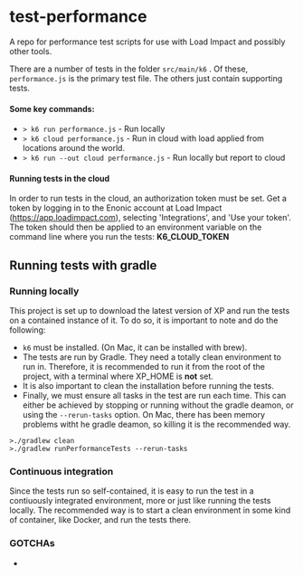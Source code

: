 # test-performance

A repo for performance test scripts for use with Load Impact and possibly other tools.

There are a number of tests in the folder `src/main/k6` . Of these, `performance.js` is the primary test file.  The others just contain supporting tests.

#### Some key commands:

 - `> k6 run performance.js` - Run locally
 - `> k6 cloud performance.js` - Run in cloud with load applied from locations around the world.
 - `> k6 run --out cloud performance.js` - Run locally but report to cloud
 
#### Running tests in the cloud

In order to run tests in the cloud, an authorization token must be set.
Get a token by logging in to the Enonic account at Load Impact (https://app.loadimpact.com), selecting 'Integrations', and 'Use your token'.
The token should then be applied to an environment variable on the command line where you run the tests: **K6_CLOUD_TOKEN**

## Running tests with gradle

### Running locally

This project is set up to download the latest version of XP and run the tests on a contained instance of it.  To do so, it is important to note and do the following:

* `k6` must be installed.  (On Mac, it can be installed with brew).
* The tests are run by Gradle.  They need a totally clean environment to run in.  Therefore, it is recommended to run it from the root of the project, with a terminal where XP_HOME is **not** set.
* It is also important to clean the installation before running the tests.
* Finally, we must ensure all tasks in the test are run each time.  This can either be achieved by stopping or running without the gradle deamon, or using the `--rerun-tasks` option.  On Mac, there has been memory problems witht he gradle deamon, so killing it is the recommended way. 
```
>./gradlew clean
>./gradlew runPerformanceTests --rerun-tasks
```
 
### Continuous integration

Since the tests run so self-contained, it is easy to run the test in a contiuously integrated environment, more or just like running the tests locally.
The recommended way is to start a clean environment in some kind of container, like Docker, and run the tests there.

### GOTCHAs

* 